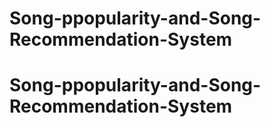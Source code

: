 # Song-ppopularity-and-Song-Recommendation-System
# Song-ppopularity-and-Song-Recommendation-System
